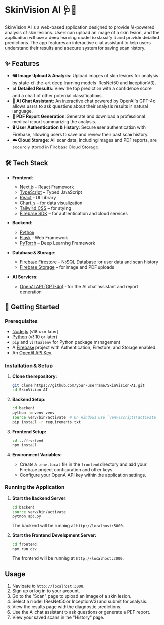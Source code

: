 # SkinVision AI 🩺🤖

SkinVision AI is a web-based application designed to provide AI-powered analysis of skin lesions. Users can upload an image of a skin lesion, and the application will use a deep learning model to classify it and provide detailed predictions. The app features an interactive chat assistant to help users understand their results and a secure system for saving scan history.

## ✨ Features

- **🖼️ Image Upload & Analysis**: Upload images of skin lesions for analysis by state-of-the-art deep learning models (ResNet50 and InceptionV3).
- **📊 Detailed Results**: View the top prediction with a confidence score and a chart of other potential classifications.
- **🤖 AI Chat Assistant**: An interactive chat powered by OpenAI's GPT-4o allows users to ask questions about their analysis results in natural language.
- **📄 PDF Report Generation**: Generate and download a professional medical report summarizing the analysis.
- **🔒 User Authentication & History**: Secure user authentication with Firebase, allowing users to save and review their past scan history.
- **☁️ Cloud Storage**: All scan data, including images and PDF reports, are securely stored in Firebase Cloud Storage.

## 🛠️ Tech Stack

- **Frontend**:
  - [Next.js](https://nextjs.org/) – React Framework
  - [TypeScript](https://www.typescriptlang.org/) – Typed JavaScript
  - [React](https://reactjs.org/) – UI Library
  - [Chart.js](https://www.chartjs.org/) – for data visualization
  - [Tailwind CSS](https://tailwindcss.com/) – for styling
  - [Firebase SDK](https://firebase.google.com/docs/web/setup) – for authentication and cloud services

- **Backend**:
  - [Python](https://www.python.org/)
  - [Flask](https://flask.palletsprojects.com/) – Web Framework
  - [PyTorch](https://pytorch.org/) – Deep Learning Framework

- **Database & Storage**:
  - [Firebase Firestore](https://firebase.google.com/docs/firestore) – NoSQL Database for user data and scan history
  - [Firebase Storage](https://firebase.google.com/docs/storage) – for image and PDF uploads

- **AI Services**:
  - [OpenAI API (GPT-4o)](https://openai.com/api/) – for the AI chat assistant and report generation

## 🚀 Getting Started

### Prerequisites

- [Node.js](httpss://nodejs.org/en/) (v18.x or later)
- [Python](https://www.python.org/downloads/) (v3.10 or later)
- `pip` and `virtualenv` for Python package management
- A [Firebase](https://firebase.google.com/) project with Authentication, Firestore, and Storage enabled.
- An [OpenAI API Key](https://platform.openai.com/api-keys).

### Installation & Setup

1.  **Clone the repository:**
    ```bash
    git clone https://github.com/your-username/SkinVision-AI.git
    cd SkinVision-AI
    ```

2.  **Backend Setup:**
    ```bash
    cd backend
    python -m venv venv
    source venv/bin/activate  # On Windows use `venv\Scripts\activate`
    pip install -r requirements.txt
    ```

3.  **Frontend Setup:**
    ```bash
    cd ../frontend
    npm install
    ```

4.  **Environment Variables:**
    - Create a `.env.local` file in the `frontend` directory and add your Firebase project configuration and other keys.
    - Configure your OpenAI API key within the application settings.

### Running the Application

1.  **Start the Backend Server:**
    ```bash
    cd backend
    source venv/bin/activate
    python app.py
    ```
    The backend will be running at `http://localhost:5000`.

2.  **Start the Frontend Development Server:**
    ```bash
    cd frontend
    npm run dev
    ```
    The frontend will be running at `http://localhost:3000`.

## Usage

1.  Navigate to `http://localhost:3000`.
2.  Sign up or log in to your account.
3.  Go to the "Scan" page to upload an image of a skin lesion.
4.  Select a model (ResNet50 or InceptionV3) and submit for analysis.
5.  View the results page with the diagnostic predictions.
6.  Use the AI chat assistant to ask questions or generate a PDF report.
7.  View your saved scans in the "History" page.
